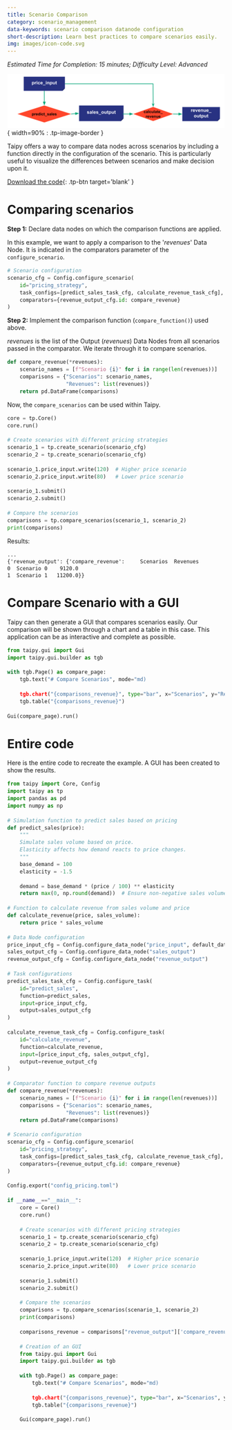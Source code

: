 ```yaml
---
title: Scenario Comparison
category: scenario_management
data-keywords: scenario comparison datanode configuration
short-description: Learn best practices to compare scenarios easily.
img: images/icon-code.svg
---
```


*Estimated Time for Completion: 15 minutes; Difficulty Level: Advanced*

![Configuration](images/config.svg){ width=90% : .tp-image-border }

Taipy offers a way to compare data nodes across scenarios by including a function directly in the 
configuration of the scenario. This is particularly useful to visualize the differences between 
scenarios and make decision upon it.

[Download the code](./src/scenario_comparison.py){: .tp-btn target='blank' }

# Comparing scenarios

**Step 1:** Declare data nodes on which the comparison functions are applied.

In this example, we want to apply a comparison to the '_revenues_' Data Node. It is indicated in 
the comparators parameter of the `configure_scenario`.

```python
# Scenario configuration
scenario_cfg = Config.configure_scenario(
    id="pricing_strategy",
    task_configs=[predict_sales_task_cfg, calculate_revenue_task_cfg],
    comparators={revenue_output_cfg.id: compare_revenue}
)
```

**Step 2:** Implement the comparison function (`compare_function()`) used above.

_revenues_ is the list of the Output (*revenues*) Data Nodes from all scenarios passed in 
the comparator. We iterate through it to compare scenarios.

```python
def compare_revenue(*revenues):
    scenario_names = [f"Scenario {i}" for i in range(len(revenues))]
    comparisons = {"Scenarios": scenario_names,
                   "Revenues": list(revenues)}
    return pd.DataFrame(comparisons)
```

Now, the `compare_scenarios` can be used within Taipy.

```python
core = tp.Core()
core.run()

# Create scenarios with different pricing strategies
scenario_1 = tp.create_scenario(scenario_cfg)
scenario_2 = tp.create_scenario(scenario_cfg)

scenario_1.price_input.write(120)  # Higher price scenario
scenario_2.price_input.write(80)   # Lower price scenario

scenario_1.submit()
scenario_2.submit()

# Compare the scenarios
comparisons = tp.compare_scenarios(scenario_1, scenario_2)
print(comparisons)
```

Results:

```
...
{'revenue_output': {'compare_revenue':     Scenarios  Revenues
0  Scenario 0    9120.0
1  Scenario 1   11200.0}}
```

# Compare Scenario with a GUI

Taipy can then generate a GUI that compares scenarios easily. Our comparison will be shown through 
a chart and a table in this case. This application can be as interactive and complete as possible.

```python
from taipy.gui import Gui 
import taipy.gui.builder as tgb 

with tgb.Page() as compare_page:
    tgb.text("# Compare Scenarios", mode="md)

    tgb.chart("{comparisons_revenue}", type="bar", x="Scenarios", y="Revenues")
    tgb.table("{comparisons_revenue}")

Gui(compare_page).run()
```

# Entire code

Here is the entire code to recreate the example. A GUI has been created to show the results.

```python
from taipy import Core, Config
import taipy as tp
import pandas as pd
import numpy as np

# Simulation function to predict sales based on pricing
def predict_sales(price):
    """
    Simulate sales volume based on price.
    Elasticity affects how demand reacts to price changes.
    """
    base_demand = 100
    elasticity = -1.5

    demand = base_demand * (price / 100) ** elasticity
    return max(0, np.round(demand))  # Ensure non-negative sales volume

# Function to calculate revenue from sales volume and price
def calculate_revenue(price, sales_volume):
    return price * sales_volume

# Data Node configuration
price_input_cfg = Config.configure_data_node("price_input", default_data=100)
sales_output_cfg = Config.configure_data_node("sales_output")
revenue_output_cfg = Config.configure_data_node("revenue_output")

# Task configurations
predict_sales_task_cfg = Config.configure_task(
    id="predict_sales",
    function=predict_sales,
    input=price_input_cfg,
    output=sales_output_cfg
)

calculate_revenue_task_cfg = Config.configure_task(
    id="calculate_revenue",
    function=calculate_revenue,
    input=[price_input_cfg, sales_output_cfg],
    output=revenue_output_cfg
)

# Comparator function to compare revenue outputs
def compare_revenue(*revenues):
    scenario_names = [f"Scenario {i}" for i in range(len(revenues))]
    comparisons = {"Scenarios": scenario_names,
                   "Revenues": list(revenues)}
    return pd.DataFrame(comparisons)

# Scenario configuration
scenario_cfg = Config.configure_scenario(
    id="pricing_strategy",
    task_configs=[predict_sales_task_cfg, calculate_revenue_task_cfg],
    comparators={revenue_output_cfg.id: compare_revenue}
)

Config.export("config_pricing.toml")

if __name__=="__main__":
    core = Core()
    core.run()

    # Create scenarios with different pricing strategies
    scenario_1 = tp.create_scenario(scenario_cfg)
    scenario_2 = tp.create_scenario(scenario_cfg)

    scenario_1.price_input.write(120)  # Higher price scenario
    scenario_2.price_input.write(80)   # Lower price scenario

    scenario_1.submit()
    scenario_2.submit()
    
    # Compare the scenarios
    comparisons = tp.compare_scenarios(scenario_1, scenario_2)
    print(comparisons)

    comparisons_revenue = comparisons["revenue_output"]['compare_revenue']

    # Creation of an GUI
    from taipy.gui import Gui 
    import taipy.gui.builder as tgb 

    with tgb.Page() as compare_page:
        tgb.text("# Compare Scenarios", mode="md)

        tgb.chart("{comparisons_revenue}", type="bar", x="Scenarios", y="Revenues")
        tgb.table("{comparisons_revenue}")

    Gui(compare_page).run()
```
